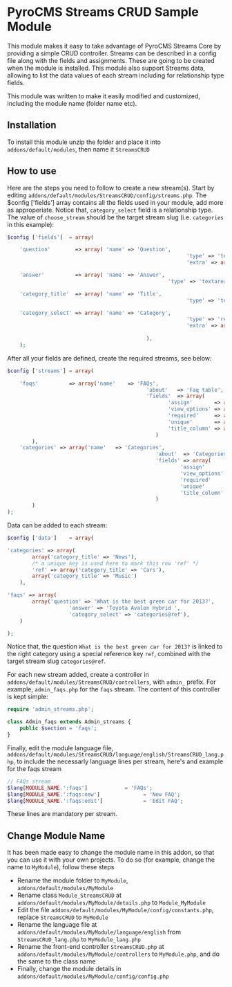 # PyroCMS Streams CRUD Sample Module

This module makes it easy to take advantage of PyroCMS Streams Core by providing a simple CRUD controller. Streams can be described in a config file along with the fields and assignments. These are going to be created when the module is installed. This module also support Streams data, allowing to list the data values of each stream including for relationship type fields.

This module was written to make it easily modified and customized, including the module name (folder name etc).

## Installation

To install this module unzip the folder and place it into  `addons/default/modules`, then name it `StreamsCRUD`

## How to use

Here are the steps you need to follow to create a new stream(s). Start by editing `addons/default/modules/StreamsCRUD/config/streams.php`. The $config ['fields'] array contains all the fields used in your module, add more as approperiate. Notice that, `category_select` field is a relationship type. The value of `choose_stream` should be the target stream slug (i.e. `categories` in this example):

```php
$config ['fields']	= array(

	'question'        => array( 'name' => 'Question', 
											 			  'type' => 'text',
											 			  'extra' => array('max_length' => 200)),

	'answer'          => array( 'name' => 'Answer', 
										  		    'type' => 'textarea'),

	'category_title'  => array( 'name' => 'Title', 
										 	 			  'type' => 'text'),

	'category_select' => array( 'name' => 'Category', 
														  'type' => 'relationship',
														  'extra' => array('choose_stream' => 'categories'), /* place the stream_slug of the 
														  																											relationship target stream */
											 ),
	);
```
	
After all your fields are defined, create the required streams, see below:

```php
$config ['streams']	= array(

	'faqs' 			=> array('name'    => 'FAQs', 
											 'about'   => 'Faq table', 
											 'fields'  => array(
													'assign'       => array('question','answer','category_select'),
													'view_options' => array('id', 'question','answer','category_select'),
													'required'     => array('question','answer'),
													'unique'       => array('question','answer'),
													'title_column' => array('question')
												)
		),
	'categories' => array('name'   => 'Categories', 
												'about'  => 'Categories table', 
												'fields' => array(
														'assign'       => array('category_title'),
														'view_options' => array('id','category_title'),
														'required'     => array('category_title'),
														'unique'       => array('category_title'),
														'title_column' => array('category_title')
												)
		)
);
```

Data can be added to each stream:

```php
$config ['data']	= array(

'categories' => array(
		array('category_title' => 'News'),
		/* a unique key is used here to mark this row 'ref' */
		'ref' => array('category_title' => 'Cars'), 
		array('category_title' => 'Music')
	),

'faqs' => array(
		array('question' => 'What is the best green car for 2013?',
					'answer' => 'Toyota Avalon Hybrid ', 
					'category_select' => 'categories@ref'),
	)

);
```

Notice that, the question `What is the best green car for 2013?` is linked to the right category using a special reference key `ref`, combined with the target stream slug `categories@ref`.

For each new stream added, create a controller in `addons/default/modules/StreamsCRUD/controllers`, with `admin_` prefix. For example, `admin_faqs.php` for the `faqs` stream. The content of this controller is kept simple:

```php
require 'admin_streams.php';

class Admin_faqs extends Admin_streams {
    public $section = 'faqs';
}
```

Finally, edit the module language file, `addons/default/modules/StreamsCRUD/language/english/StreamsCRUD_lang.php`, to include the necessarly language lines per stream, here's and example for the faqs stream

```php
// FAQs stream
$lang[MODULE_NAME.':faqs']            = 'FAQs';
$lang[MODULE_NAME.':faqs:new']				= 'New FAQ';
$lang[MODULE_NAME.':faqs:edit']				= 'Edit FAQ';
```

These lines are mandatory per stream.

## Change Module Name

It has been made easy to change the module name in this addon, so that you can use it with your own projects. To do so (for example, change the name to `MyModule`), follow these steps

* Rename the module folder to `MyModule`, `addons/default/modules/MyModule`
* Rename class `Module_StreamsCRUD` at `addons/default/modules/MyModule/details.php` to `Module_MyModule`
* Edit the file `addons/default/modules/MyModule/config/constants.php`, replace `StreamsCRUD` to `MyModule`
* Rename the language file at `addons/default/modules/MyModule/language/english` from `StreamsCRUD_lang.php` to `MyModule_lang.php`
* Rename the front-end controller `StreamsCRUD.php` at `addons/default/modules/MyModule/controllers` to `MyModule.php`, and do the same to the class name
* Finally, change the module details in `addons/default/modules/MyModule/config/config.php`
